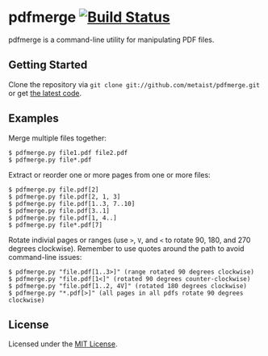 # pdfmerge [![Build Status][ci-image]][ci-status]
pdfmerge is a command-line utility for manipulating PDF files.

## Getting Started
Clone the repository via `git clone git://github.com/metaist/pdfmerge.git`
or get [the latest code](https://github.com/metaist/pdfmerge/zipball/master).

## Examples
Merge multiple files together:

    $ pdfmerge.py file1.pdf file2.pdf
    $ pdfmerge.py file*.pdf

Extract or reorder one or more pages from one or more files:

    $ pdfmerge.py file.pdf[2]
    $ pdfmerge.py file.pdf[2, 1, 3]
    $ pdfmerge.py file.pdf[1..3, 7..10]
    $ pdfmerge.py file.pdf[3..1]
    $ pdfmerge.py file.pdf[1, 4..]
    $ pdfmerge.py file*.pdf[7]

Rotate indivial pages or ranges (use `>`, `V`, and `<` to rotate 90, 180, and 270
degrees clockwise). Remember to use quotes around the path to avoid command-line
issues:

    $ pdfmerge.py "file.pdf[1..3>]" (range rotated 90 degrees clockwise)
    $ pdfmerge.py "file.pdf[1<]" (rotated 90 degrees counter-clockwise)
    $ pdfmerge.py "file.pdf[1..2, 4V]" (rotated 180 degrees clockwise)
    $ pdfmerge.py "*.pdf[>]" (all pages in all pdfs rotate 90 degrees clockwise)

## License
Licensed under the [MIT License][osi-mit].

[ci-image]: https://secure.travis-ci.org/metaist/pdfmerge.png
[ci-status]: http://travis-ci.org/metaist/pdfmerge
[osi-mit]: http://opensource.org/licenses/MIT
